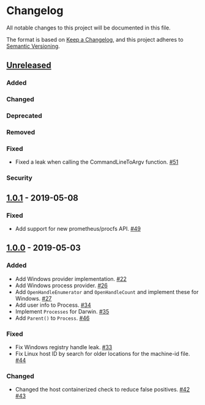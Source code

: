 # Changelog
All notable changes to this project will be documented in this file.

The format is based on [Keep a Changelog](https://keepachangelog.com/en/1.0.0/),
and this project adheres to [Semantic Versioning](https://semver.org/spec/v2.0.0.html).

## [Unreleased]

### Added

### Changed

### Deprecated

### Removed

### Fixed

- Fixed a leak when calling the CommandLineToArgv function. [#51](https://github.com/elastic/go-sysinfo/pull/51)

### Security

## [1.0.1] - 2019-05-08

### Fixed

- Add support for new prometheus/procfs API. [#49](https://github.com/elastic/go-sysinfo/pull/49)

## [1.0.0] - 2019-05-03

### Added

- Add Windows provider implementation. [#22](https://github.com/elastic/go-sysinfo/pull/22)
- Add Windows process provider. [#26](https://github.com/elastic/go-sysinfo/pull/26)
- Add `OpenHandleEnumerator` and `OpenHandleCount` and implement these for Windows. [#27](https://github.com/elastic/go-sysinfo/pull/27)
- Add user info to Process. [#34](https://github.com/elastic/go-sysinfo/pull/34)
- Implement `Processes` for Darwin. [#35](https://github.com/elastic/go-sysinfo/pull/35)
- Add `Parent()` to `Process`. [#46](https://github.com/elastic/go-sysinfo/pull/46)

### Fixed

- Fix Windows registry handle leak. [#33](https://github.com/elastic/go-sysinfo/pull/33)
- Fix Linux host ID by search for older locations for the machine-id file. [#44](https://github.com/elastic/go-sysinfo/pull/44)

### Changed

- Changed the host containerized check to reduce false positives. [#42](https://github.com/elastic/go-sysinfo/pull/42) [#43](https://github.com/elastic/go-sysinfo/pull/43)

[Unreleased]: https://github.com/elastic/go-sysinfo/compare/v1.0.1...HEAD
[1.0.1]: https://github.com/elastic/go-sysinfo/releases/tag/v1.0.1
[1.0.0]: https://github.com/elastic/go-sysinfo/releases/tag/v1.0.0
